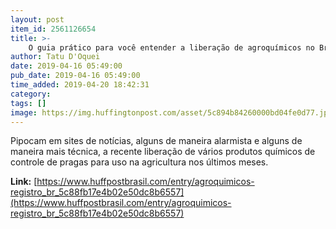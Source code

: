```yaml
---
layout: post
item_id: 2561126654
title: >-
    O guia prático para você entender a liberação de agroquímicos no Brasil
author: Tatu D'Oquei
date: 2019-04-16 05:49:00
pub_date: 2019-04-16 05:49:00
time_added: 2019-04-20 18:42:31
category: 
tags: []
image: https://img.huffingtonpost.com/asset/5c894b84260000bd04fe0d77.jpg?ops=1200_630
---
```


Pipocam em sites de notícias, alguns de maneira alarmista e alguns de maneira mais técnica, a recente liberação de vários produtos químicos de controle de pragas para uso na agricultura nos últimos meses.

**Link:** [https://www.huffpostbrasil.com/entry/agroquimicos-registro_br_5c88fb17e4b02e50dc8b6557](https://www.huffpostbrasil.com/entry/agroquimicos-registro_br_5c88fb17e4b02e50dc8b6557)

